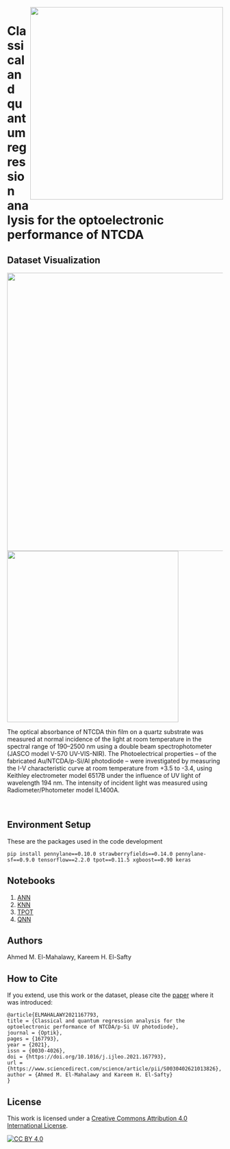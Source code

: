  <img align="right" src="https://github.com/kareem1925/Classical-and-quantum-regression-analysis-for-the-optoelectronic-performance-of-NTCDA/blob/master/fig/material.png" width=450px>   

# Classical and quantum regression analysis for the optoelectronic performance of NTCDA


## Dataset Visualization
<img align="center" src="https://github.com/kareem1925/Classical-and-quantum-regression-analysis-for-the-optoelectronic-performance-of-NTCDA/blob/master/fig/3d.jpg" width=650px>  
<br/> 

<img align="center" src="https://github.com/kareem1925/Classical-and-quantum-regression-analysis-for-the-optoelectronic-performance-of-NTCDA/blob/master/fig/semi-log.png" width=400px>  

The optical absorbance of NTCDA thin film on a quartz substrate was measured at normal incidence of the light at room temperature in the spectral range of 190–2500 nm using a double beam spectrophotometer (JASCO model V-570 UV-VIS-NIR). The Photoelectrical properties – of the fabricated Au/NTCDA/p-Si/Al photodiode – were investigated by measuring the I-V characteristic curve at room temperature from +3.5 to -3.4, using Keithley electrometer model 6517B under the influence of UV light of wavelength 194 nm. The intensity of incident light was measured using Radiometer/Photometer model IL1400A.

<br/> 

## Environment Setup  

These are the packages used in the code development

```
pip install pennylane==0.10.0 strawberryfields==0.14.0 pennylane-sf==0.9.0 tensorflow==2.2.0 tpot==0.11.5 xgboost==0.90 keras
```

## Notebooks
1. [ANN](https://github.com/kareem1925/Classical-and-quantum-regression-analysis-for-the-optoelectronic-performance-of-NTCDA/blob/master/ANN.ipynb)
2. [KNN](https://github.com/kareem1925/Classical-and-quantum-regression-analysis-for-the-optoelectronic-performance-of-NTCDA/blob/master/KNN%20regressor.ipynb)
3. [TPOT](https://github.com/kareem1925/Classical-and-quantum-regression-analysis-for-the-optoelectronic-performance-of-NTCDA/blob/master/TPOT%20regressor.ipynb)
4. [QNN](https://github.com/kareem1925/Classical-and-quantum-regression-analysis-for-the-optoelectronic-performance-of-NTCDA/blob/master/QNN_regressor.ipynb)

## Authors
Ahmed M. El-Mahalawy, Kareem H. El-Safty

## How to Cite
If you extend, use this work or the dataset, please cite the [paper][paper] where it was introduced:

```
@article{ELMAHALAWY2021167793,
title = {Classical and quantum regression analysis for the optoelectronic performance of NTCDA/p-Si UV photodiode},
journal = {Optik},
pages = {167793},
year = {2021},
issn = {0030-4026},
doi = {https://doi.org/10.1016/j.ijleo.2021.167793},
url = {https://www.sciencedirect.com/science/article/pii/S0030402621013826},
author = {Ahmed M. El-Mahalawy and Kareem H. El-Safty}
}
```

[paper]: https://doi.org/10.1016/j.ijleo.2021.167793

## License
This work is licensed under a
[Creative Commons Attribution 4.0 International License][cc-by].

[![CC BY 4.0][cc-by-image]][cc-by]

[cc-by]: http://creativecommons.org/licenses/by/4.0/
[cc-by-image]: https://i.creativecommons.org/l/by/4.0/88x31.png
[cc-by-shield]: https://img.shields.io/badge/License-CC%20BY%204.0-lightgrey.svg

